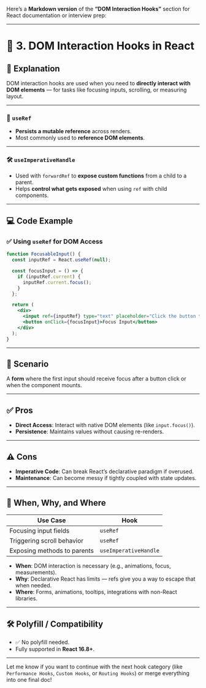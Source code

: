 Here’s a **Markdown version** of the **“DOM Interaction Hooks”** section for React documentation or interview prep:

---

# 🧲 3. DOM Interaction Hooks in React

## 📖 Explanation

DOM interaction hooks are used when you need to **directly interact with DOM elements** — for tasks like focusing inputs, scrolling, or measuring layout.

---

### 🔑 `useRef`

- **Persists a mutable reference** across renders.
- Most commonly used to **reference DOM elements**.

---

### 🛠 `useImperativeHandle`

- Used with `forwardRef` to **expose custom functions** from a child to a parent.
- Helps **control what gets exposed** when using `ref` with child components.

---

## 💻 Code Example

### ✅ Using `useRef` for DOM Access

```jsx
function FocusableInput() {
  const inputRef = React.useRef(null);

  const focusInput = () => {
    if (inputRef.current) {
      inputRef.current.focus();
    }
  };

  return (
    <div>
      <input ref={inputRef} type="text" placeholder="Click the button to focus" />
      <button onClick={focusInput}>Focus Input</button>
    </div>
  );
}
```

---

## 🧩 Scenario

A **form** where the first input should receive focus after a button click or when the component mounts.

---

## ✅ Pros

- **Direct Access**: Interact with native DOM elements (like `input.focus()`).
- **Persistence**: Maintains values without causing re-renders.

---

## ⚠️ Cons

- **Imperative Code**: Can break React’s declarative paradigm if overused.
- **Maintenance**: Can become messy if tightly coupled with state updates.

---

## 🧠 When, Why, and Where

| Use Case                     | Hook            |
|-----------------------------|------------------|
| Focusing input fields       | `useRef`         |
| Triggering scroll behavior  | `useRef`         |
| Exposing methods to parents | `useImperativeHandle` |

- **When**: DOM interaction is necessary (e.g., animations, focus, measurements).
- **Why**: Declarative React has limits — refs give you a way to escape that when needed.
- **Where**: Forms, animations, tooltips, integrations with non-React libraries.

---

## 🛠 Polyfill / Compatibility

- ✅ No polyfill needed.
- Fully supported in **React 16.8+**.

---

Let me know if you want to continue with the next hook category (like `Performance Hooks`, `Custom Hooks`, or `Routing Hooks`) or merge everything into one final doc!